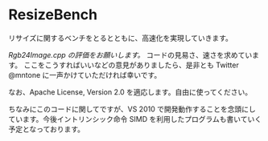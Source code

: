ResizeBench
===========

リサイズに関するベンチをとるとともに、高速化を実現していきます。

*Rgb24Image.cpp の評価をお願いします。*
  コードの見易さ、速さを求めています。
  ここをこうすればいいなどの意見がありましたら、是非とも Twitter @mntone に一声かけていただければ幸いです。

なお、Apache License, Version 2.0 を適応します。自由に使ってください。

ちなみにこのコードに関してですが、VS 2010 で開発動作することを念頭にしています。今後イントリンシック命令 SIMD を利用したプログラムも書いていく予定となっております。
